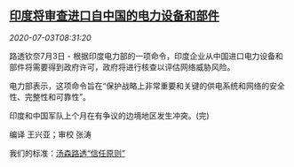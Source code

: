 <!--1593766522000-->
[印度将审查进口自中国的电力设备和部件](https://cn.reuters.com/article/india-china-power-equipment-0703-idCNKBS2440XF)
------

<div><i>2020-07-03T08:31:20</i></div><div class="StandardArticleBody_body"><p>路透钦奈7月3日 - 根据印度电力部的一项命令，印度企业从中国进口电力设备和部件将需要得到政府许可，政府将进行核查以评估网络威胁风险。 </p><p>电力部表示，这项命令旨在“保护战略上非常重要和关键的供电系统和网络的安全性、完整性和可靠性”。 </p><p>印度和中国军队上个月在有争议的边境地区发生冲突。(完) </p><div class="Attribution_container"><div class="Attribution_attribution"><p class="Attribution_content">编译 王兴亚；审校 张涛 </p></div></div><div class="StandardArticleBody_trustBadgeContainer"><span class="StandardArticleBody_trustBadgeTitle">我们的标准：</span><span class="trustBadgeUrl"><a href="https://www.thomsonreuters.cn/content/dam/openweb/documents/pdf/china/brochures/about-us-1.pdf">汤森路透“信任原则”</a></span></div></div>
